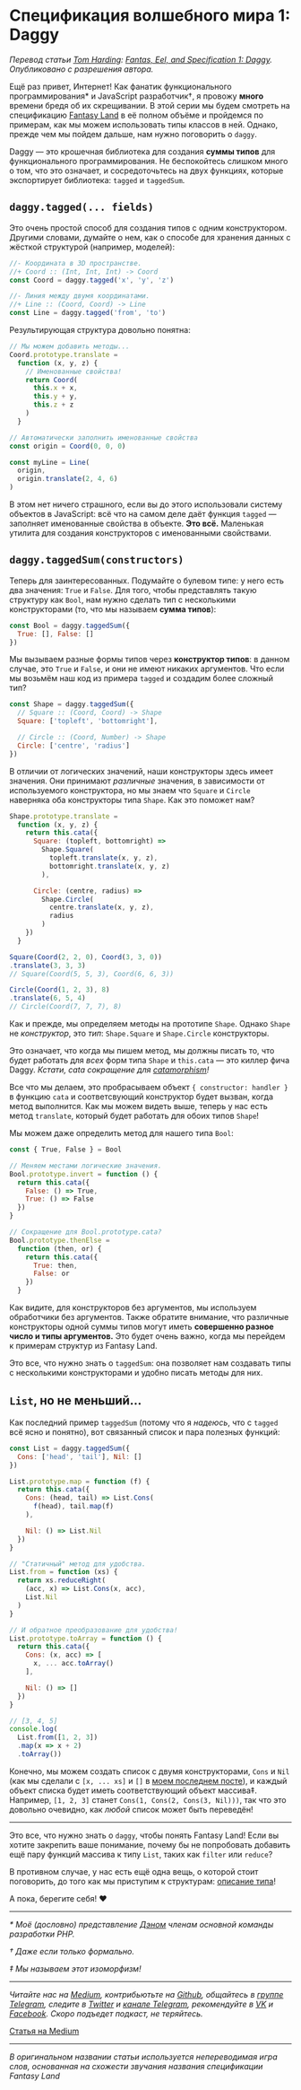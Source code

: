 # Спецификация волшебного мира 1: Daggy

*Перевод статьи [Tom Harding](http://www.tomharding.me): [Fantas, Eel, and Specification 1: Daggy](http://www.tomharding.me/2017/03/03/fantas-eel-and-specification/). Опубликовано с разрешения автора.*

Ещё раз привет, Интернет! Как фанатик функционального программирования\* и JavaScript разработчик†, я провожу **много** времени бредя об их скрещивании. В этой серии мы будем смотреть на спецификацию [Fantasy Land](https://medium.com/p/спецификация-fantasy-land-bf81121b58cb) в её полном объёме и пройдемся по примерам, как мы можем использовать типы классов в ней. Однако, прежде чем мы пойдем дальше, нам нужно поговорить о `daggy`.

Daggy — это крошечная библиотека для создания **суммы типов** для функционального программирования. Не беспокойтесь слишком много о том, что это означает, и сосредоточьтесь на двух функциях, которые экспортирует библиотека: `tagged` и `taggedSum`.

## `daggy.tagged(... fields)`

Это очень простой способ для создания типов с одним конструктором. Другими словами, думайте о нем, как о способе для хранения  данных с жёсткой структурой (например, моделей):

```js
//- Координата в 3D пространстве.
//+ Coord :: (Int, Int, Int) -> Coord
const Coord = daggy.tagged('x', 'y', 'z')

//- Линия между двумя координатами.
//+ Line :: (Coord, Coord) -> Line
const Line = daggy.tagged('from', 'to')
```

Результирующая структура довольно понятна:

```js
// Мы можем добавить методы...
Coord.prototype.translate =
  function (x, y, z) {
    // Именованные свойства!
    return Coord(
      this.x + x,
      this.y + y,
      this.z + z
    )
  }

// Автоматически заполнить именованные свойства
const origin = Coord(0, 0, 0)

const myLine = Line(
  origin,
  origin.translate(2, 4, 6)
)
```

В этом нет ничего страшного, если вы до этого использовали систему объектов в JavaScript: всё что на самом деле даёт функция `tagged` — заполняет именованные свойства в объекте. **Это всё.** Маленькая утилита для создания конструкторов с именованными свойствами.

## ```daggy.taggedSum(constructors)```

Теперь для заинтересованных. Подумайте о булевом типе: у него есть два значения: `True` и `False`. Для того, чтобы представлять такую структуру как `Bool`, нам нужно сделать тип с несколькими конструкторами (то, что мы называем **сумма типов**):

```js
const Bool = daggy.taggedSum({
  True: [], False: []
})
```

Мы вызываем разные формы типов через **конструктор типов**: в данном случае, это `True` и `False`, и они не имеют никаких аргументов. Что если мы возьмём наш код из примера `tagged` и создадим более сложный тип?

```js
const Shape = daggy.taggedSum({
  // Square :: (Coord, Coord) -> Shape
  Square: ['topleft', 'bottomright'],

  // Circle :: (Coord, Number) -> Shape
  Circle: ['centre', 'radius']
})
```

В отличии от логических значений, наши конструкторы здесь имеет значения. Они принимают *различные* значения, в зависимости от используемого конструктора, но мы знаем что `Square` и `Circle` наверняка оба конструкторы типа `Shape`. Как это поможет нам?

```js
Shape.prototype.translate =
  function (x, y, z) {
    return this.cata({
      Square: (topleft, bottomright) =>
        Shape.Square(
          topleft.translate(x, y, z),
          bottomright.translate(x, y, z)
        ),

      Circle: (centre, radius) =>
        Shape.Circle(
          centre.translate(x, y, z),
          radius
        )
    })
  }

Square(Coord(2, 2, 0), Coord(3, 3, 0))
.translate(3, 3, 3)
// Square(Coord(5, 5, 3), Coord(6, 6, 3))

Circle(Coord(1, 2, 3), 8)
.translate(6, 5, 4)
// Circle(Coord(7, 7, 7), 8)
```

Как и прежде, мы определяем методы на прототипе `Shape`. Однако `Shape` не *конструктор*, это *тип*: `Shape.Square` и `Shape.Circle` конструкторы.

Это означает, что когда мы пишем метод, мы должны писать то, что будет работать для *всех* форм типа `Shape` и `this.cata` — это киллер фича Daggy. *Кстати, cata сокращение для [catamorphism](http://www.tomharding.me/2017/02/24/reductio-and-abstract-em/)!*

Все что мы делаем, это пробрасываем объект `{ constructor: handler }` в функцию `cata` и соответсвующий конструктор будет вызван, когда метод выполнится. Как мы можем видеть выше, теперь у нас есть метод `translate`, который будет работать для обоих типов `Shape`!

Мы можем даже определить метод для нашего типа `Bool`:

```js
const { True, False } = Bool

// Меняем местами логические значения.
Bool.prototype.invert = function () {
  return this.cata({
    False: () => True,
    True: () => False
  })
}

// Сокращение для Bool.prototype.cata?
Bool.prototype.thenElse =
  function (then, or) {
    return this.cata({
      True: then,
      False: or
    })
  }
```

Как видите, для конструкторов без аргументов, мы используем обработчики без аргументов. Также обратите внимание, что различные конструкторы одной суммы типов могут иметь **совершенно разное число и типы аргументов.** Это будет очень важно, когда мы перейдем к примерам структур из Fantasy Land.

Это все, что нужно знать о `taggedSum`: она позволяет нам создавать типы с несколькими конструкторами и удобно писать методы для них.

## `List`, но не меньший…

Как последний пример `taggedSum` (потому что я *надеюсь*, что с `tagged` всё ясно и понятно), вот связанный список и пара полезных функций:

```js
const List = daggy.taggedSum({
  Cons: ['head', 'tail'], Nil: []
})

List.prototype.map = function (f) {
  return this.cata({
    Cons: (head, tail) => List.Cons(
      f(head), tail.map(f)
    ),

    Nil: () => List.Nil
  })
}

// "Статичный" метод для удобства.
List.from = function (xs) {
  return xs.reduceRight(
    (acc, x) => List.Cons(x, acc),
    List.Nil
  )
}

// И обратное преобразование для удобства!
List.prototype.toArray = function () {
  return this.cata({
    Cons: (x, acc) => [
      x, ... acc.toArray()
    ],

    Nil: () => []
  })
}

// [3, 4, 5]
console.log(
  List.from([1, 2, 3])
  .map(x => x + 2)
  .toArray())
```

Конечно, мы можем создать список с двумя конструкторами, `Cons` и `Nil` (как мы сделали с `[x, ... xs]` и `[]` в [моем последнем посте](http://www.tomharding.me/2017/02/24/reductio-and-abstract-em/)), и каждый объект списка будет иметь соответствующий объект массива‡. Например, `[1, 2, 3]` станет `Cons(1, Cons(2, Cons(3, Nil)))`, так что это довольно очевидно, как *любой* список может быть переведён!

- - - -

Это все, что нужно знать о `daggy`, чтобы понять Fantasy Land! Если вы хотите закрепить ваше понимание, почему бы не попробовать добавить ещё пару функций массива к типу `List`, таких как `filter` или `reduce`?

В противном случае, у нас есть ещё одна вещь, о которой стоит поговорить, до того как мы приступим к структурам: [описание типа](http://www.tomharding.me/2017/03/08/fantas-eel-and-specification-2/)!

А пока, берегите себя! ♥

- - - -

*\* Моё (дословно) представление [Дэном](https://twitter.com/MrDanack) членам основной команды разработки PHP.*

*† Даже если только формально.*

*‡ Мы называем этот изоморфизм!*

- - - -

*Читайте нас на [Medium](https://medium.com/devschacht), контрибьютьте на [Github](https://github.com/devSchacht), общайтесь в [группе Telegram](https://t.me/devSchacht), следите в [Twitter](https://twitter.com/DevSchacht) и [канале Telegram](https://t.me/devSchachtChannel), рекомендуйте в [VK](https://vk.com/devschacht) и [Facebook](https://www.facebook.com/devSchacht). Скоро подъедет подкаст, не теряйтесь.*

[Статья на Medium](https://medium.com/devschacht/cпецификация-волшебного-мира-1-daggy-ef332ae68dd8)

- - - -

*В оригинальном названии статьи используется непереводимая игра слов, основанная на схожести звучания названия спецификации Fantasy Land*
